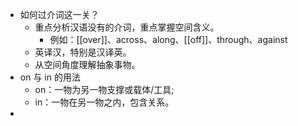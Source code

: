 - 如何过介词这一关？
	- 重点分析汉语没有的介词，重点掌握空间含义。
		- 例如：[[over]]、across、along、[[off]]、through、against
	- 英译汉，特别是汉译英。
	- 从空间角度理解抽象事物。
- on 与 in 的用法
	- on：一物为另一物支撑或载体/工具;
	- in：一物在另一物之内，包含关系。
-